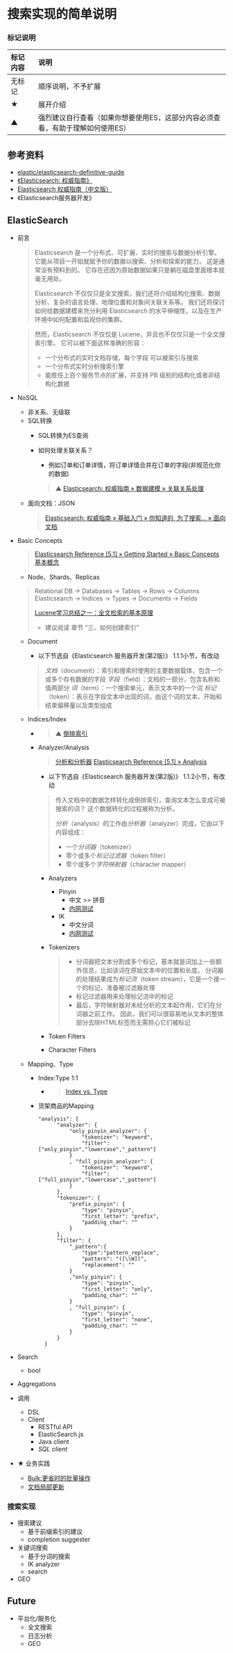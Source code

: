 
# 搜索实现的简单说明

### 标记说明
|标记内容|说明|
|:--|:--|
|无标记|顺序说明，不予扩展|
|★|展开介绍|
|▲|强烈建议自行查看（如果你想要使用ES，这部分内容必须查看，有助于理解如何使用ES）|

## 参考资料
- [elastic/elasticsearch-definitive-guide](https://github.com/elastic/elasticsearch-definitive-guide)
- [《Elasticsearch: 权威指南》](http://106.186.120.253/preview/foreword_id.html)
- [Elasticsearch 权威指南（中文版）](http://es.xiaoleilu.com/)
- 《Elasticsearch服务器开发》

## ElasticSearch
- 前言
  > Elasticsearch 是一个分布式、可扩展、实时的搜索与数据分析引擎。 
  > 它能从项目一开始就赋予你的数据以搜索、分析和探索的能力，
  > 这是通常没有预料到的。 它存在还因为原始数据如果只是躺在磁盘里面根本就毫无用处。
  > 
  > Elasticsearch 不仅仅只是全文搜索，我们还将介绍结构化搜索、数据分析、复杂的语言处理、地理位置和对象间关联关系等。 
  > 我们还将探讨如何给数据建模来充分利用 Elasticsearch 的水平伸缩性，以及在生产环境中如何配置和监视你的集群。

  > 然而，Elasticsearch 不仅仅是 Lucene，并且也不仅仅只是一个全文搜索引擎。 它可以被下面这样准确的形容：
  > - 一个分布式的实时文档存储，每个字段 可以被索引与搜索
  > - 一个分布式实时分析搜索引擎
  > - 能胜任上百个服务节点的扩展，并支持 PB 级别的结构化或者非结构化数据
- NoSQL
  - 非关系、无级联
  - SQL转换
    - SQL转换为ES查询
    - 如何处理关联关系？
      - 例如订单和订单详情，将订单详情合并在订单的字段(非规范化你的数据)
      
      > ▲ [Elasticsearch: 权威指南 » 数据建模 » 关联关系处理](http://106.186.120.253/preview/relations.html)
  - 面向文档：JSON
    > [Elasticsearch: 权威指南 » 基础入门 » 你知道的, 为了搜索… » 面向文档](http://106.186.120.253/preview/_document_oriented.html) 
- Basic Concepts
  > [Elasticsearch Reference [5.1] » Getting Started » Basic Concepts](https://www.elastic.co/guide/en/elasticsearch/reference/current/_basic_concepts.html#_cluster)
  > [基本概念](https://endymecy.gitbooks.io/elasticsearch-guide-chinese/content/getting-started/basic-concepts.html)
  
  - Node、Shards、Replicas
  
  > Relational DB -> Databases -> Tables -> Rows -> Columns
  > Elasticsearch -> Indices   -> Types  -> Documents -> Fields
  > 
  > [Lucene学习总结之一：全文检索的基本原理](http://blog.csdn.net/forfuture1978/article/details/4711308)
  > - 建议阅读 章节 “三、如何创建索引”
  
  - Document
    - 以下节选自《Elasticsearch 服务器开发(第2版)》 1.1.1小节，有改动
    > *文档*（document）：索引和搜索时使用的主要数据载体，包含一个或多个存有数据的字段
    > *字段*（field）：文档的一部分，包含名称和值两部分
    > *词*（term）：一个搜索单元，表示文本中的一个词
    > *标记*（token）：表示在字段文本中出现的词，由这个词的文本、开始和结束偏移量以及类型组成
    
  - Indices/Index
    - > ▲ [倒排索引](http://es.xiaoleilu.com/052_Mapping_Analysis/35_Inverted_index.html)
    - Analyzer/Analysis
      > [分析和分析器](http://es.xiaoleilu.com/052_Mapping_Analysis/40_Analysis.html) 
      > [Elasticsearch Reference [5.1] » Analysis](https://www.elastic.co/guide/en/elasticsearch/reference/current/analysis.html)
      - 以下节选自《Elasticsearch 服务器开发(第2版)》 1.1.2小节，有改动
      > 传入文档中的数据怎样转化成倒排索引，查询文本怎么变成可被搜索的词？
      > 这个数据转化的过程被称为分析。
      > 
      > *分析*（analysis）的工作由*分析器*（analyzer）完成，它由以下内容组成：
      > - 一个*分词器*（tokenizer）
      > - 零个或多个*标记过滤器*（token filter）
      > - 零个或多个*字符映射器*（character mapper）
      
      - Analyzers
        - Pinyin
          - 中文 >> 拼音 
          - [内网测试](http://192.168.1.101:9200/goods_shelf/_analyze?analyzer=only_pinyin_analyzer&pretty=true&text=中文分词)
        - IK
          - 中文分词
          - [内网测试](http://192.168.1.101:9200/goods_shelf/_analyze?analyzer=ik_max_word&pretty=true&text=中文分词)
      - Tokenizers
        > - 分词器把文本分割成多个标记，基本就是词加上一些额外信息，比如该词在原始文本中的位置和长度。
        > 分词器的处理结果成为*标记流*（token stream），它是一个接一个的标记，准备被过滤器处理
        > - 标记过滤器用来处理标记流中的标记
        > - 最后，字符映射器对未经分析的文本起作用，它们在分词器之前工作。
        > 因此，我们可以很容易地从文本的整体部分去除HTML标签而无需担心它们被标记
         
      - Token Filters
      - Character Filters
  - Mapping、Type
    - Index:Type 1:1
      - > [Index vs. Type](https://www.elastic.co/blog/index-vs-type)
    - 货架商品的Mapping
      ```
      "analysis": {
            "analyzer": {
                "only_pinyin_analyzer": {
                    "tokenizer": "keyword",
                    "filter": ["only_pinyin","lowercase","_pattern"]
                }
                , "full_pinyin_analyzer": {
                    "tokenizer": "keyword",
                    "filter": ["full_pinyin","lowercase","_pattern"]
                }
            },
            "tokenizer": {
                "prefix_pinyin": {
                    "type": "pinyin",
                    "first_letter": "prefix",
                    "padding_char": ""
                }
            },
            "filter": {
                "_pattern":{
                    "type":"pattern_replace",
                    "pattern": "([\\W])",
                    "replacement": ""
                }
                ,"only_pinyin": {
                    "type": "pinyin",
                    "first_letter": "only",
                    "padding_char": ""
                }
                , "full_pinyin": {
                    "type": "pinyin",
                    "first_letter": "none",
                    "padding_char": ""
                }
            }
        }
      ``` 
- Search
  - bool
- Aggregations
- 调用
  - DSL
  - Client
    - RESTful API
    - ElasticSearch.js
    - Java client
    - *SQL client*
- ★ 业务实践
  - [Bulk:更省时的批量操作](http://es.xiaoleilu.com/030_Data/55_Bulk.html)
  - [文档局部更新](http://es.xiaoleilu.com/030_Data/45_Partial_update.html)

### 搜索实现
- 搜索建议
  - 基于前缀索引的建议
  - completion suggester
- 关键词搜索
  - 基于分词的搜索
  - IK analyzer
  - search
- GEO

## Future
- 平台化/服务化
  - 全文搜索
  - 日志分析
  - GEO

